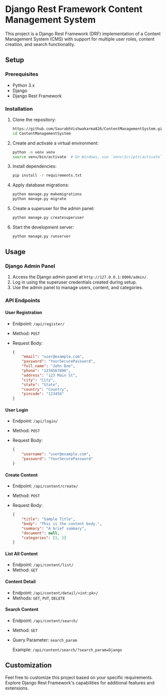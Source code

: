# Django Rest Framework Content Management System

This project is a Django Rest Framework (DRF) implementation of a Content Management System (CMS) with support for multiple user roles, content creation, and search functionality.

## Setup

### Prerequisites

- Python 3.x
- Django
- Django Rest Framework

### Installation

1. Clone the repository:

    ```bash
    https://github.com/SaurabhVishwakarma826/ContentManagementSystem.git
    cd ContentManagementSystem
    ```

2. Create and activate a virtual environment:

    ```bash
    python -m venv venv
    source venv/bin/activate  # On Windows, use `venv\Scripts\activate`
    ```

3. Install dependencies:

    ```bash
    pip install -r requirements.txt
    ```

4. Apply database migrations:

    ```bash
    python manage.py makemigrations
    python manage.py migrate
    ```

5. Create a superuser for the admin panel:

    ```bash
    python manage.py createsuperuser
    ```

6. Start the development server:

    ```bash
    python manage.py runserver
    ```

## Usage

### Django Admin Panel

1. Access the Django admin panel at `http://127.0.0.1:8000/admin/`.
2. Log in using the superuser credentials created during setup.
3. Use the admin panel to manage users, content, and categories.

### API Endpoints

#### User Registration

- Endpoint: `/api/register/`
- Method: `POST`
- Request Body:

    ```json
    {
        "email": "user@example.com",
        "password": "YourSecurePassword",
        "full_name": "John Doe",
        "phone": "1234567890",
        "address": "123 Main St",
        "city": "City",
        "state": "State",
        "country": "Country",
        "pincode": "123456"
    }
    ```

#### User Login

- Endpoint: `/api/login/`
- Method: `POST`
- Request Body:

    ```json
    {
        "username": "user@example.com",
        "password": "YourSecurePassword"
    }
    ```

#### Create Content

- Endpoint: `/api/content/create/`
- Method: `POST`
- Request Body:

    ```json
    {
        "title": "Sample Title",
        "body": "This is the content body.",
        "summary": "A brief summary",
        "document": null,
        "categories": [1, 2]
    }
    ```

#### List All Content

- Endpoint: `/api/content/list/`
- Method: `GET`

#### Content Detail

- Endpoint: `/api/content/detail/<int:pk>/`
- Methods: `GET`, `PUT`, `DELETE`

#### Search Content

- Endpoint: `/api/content/search/`
- Method: `GET`
- Query Parameter: `search_param`

    Example: `/api/content/search/?search_param=Django`

## Customization

Feel free to customize this project based on your specific requirements. Explore Django Rest Framework's capabilities for additional features and extensions.

